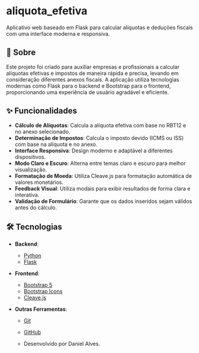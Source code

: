 # aliquota_efetiva
Aplicativo web baseado em Flask para calcular alíquotas e deduções fiscais com uma interface moderna e responsiva.

## 📝 Sobre

Este projeto foi criado para auxiliar empresas e profissionais a calcular alíquotas efetivas e impostos de maneira rápida e precisa, levando em consideração diferentes anexos fiscais. A aplicação utiliza tecnologias modernas como Flask para o backend e Bootstrap para o frontend, proporcionando uma experiência de usuário agradável e eficiente.

## ✨ Funcionalidades

- **Cálculo de Alíquotas**: Calcula a alíquota efetiva com base no RBT12 e no anexo selecionado.
- **Determinação de Impostos**: Calcula o imposto devido (ICMS ou ISS) com base na alíquota e no anexo.
- **Interface Responsiva**: Design moderno e adaptável a diferentes dispositivos.
- **Modo Claro e Escuro**: Alterna entre temas claro e escuro para melhor visualização.
- **Formatação de Moeda**: Utiliza Cleave.js para formatação automática de valores monetários.
- **Feedback Visual**: Utiliza modais para exibir resultados de forma clara e interativa.
- **Validação de Formulário**: Garante que os dados inseridos sejam válidos antes do cálculo.

## 🛠️ Tecnologias

- **Backend**:
  - [Python](https://www.python.org/)
  - [Flask](https://flask.palletsprojects.com/)
  
- **Frontend**:
  - [Bootstrap 5](https://getbootstrap.com/)
  - [Bootstrap Icons](https://icons.getbootstrap.com/)
  - [Cleave.js](https://github.com/nosir/cleave.js)
  
- **Outras Ferramentas**:
  - [Git](https://git-scm.com/)
  - [GitHub](https://github.com/)

  - Desenvolvido por Daniel Alves.
